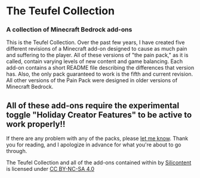 # The Teufel Collection
### A collection of Minecraft Bedrock add-ons

This is the Teufel Collection. Over the past few years, I have created five different revisions of a Minecraft add-on designed to cause as much pain and suffering to the player. All of these versions of "the pain pack," as it is called, contain varying levels of new content and game balancing. Each add-on contains a short README file describing the differences that version has. Also, the only pack guaranteed to work is the fifth and current revision. All other versions of the Pain Pack were designed in older versions of Minecraft Bedrock.

## All of these add-ons require the experimental toggle "Holiday Creator Features" to be active to work properly!!

If there are any problem with any of the packs, please [let me know](mailto:public.silicontent@gmail.com). Thank you for reading, and I apologize in advance for what you're about to go through.

The Teufel Collection and all of the add-ons contained within by [Silicontent](https://sites.google.com/view/silicontent) is licensed under [CC BY-NC-SA 4.0](https://creativecommons.org/licenses/by-nc-sa/4.0/)

